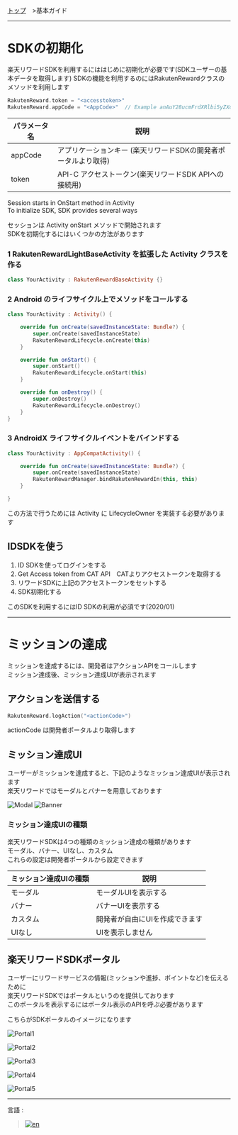 [トップ](../README.md#top)　>基本ガイド

---
# SDKの初期化
楽天リワードSDKを利用するにははじめに初期化が必要です(SDKユーザーの基本データを取得します)
SDKの機能を利用するのにはRakutenRewardクラスのメソッドを利用します

```kotlin
RakutenReward.token = "<accesstoken>"
RakutenReward.appCode = "<AppCode>"  // Example anAuY28ucmFrdXRlbi5yZXdhcmQuYW5kcm9pZC1sRUdqNEhETS1pdXNZbWRLT2JVRGFLVV9fQ0ZLd2lacg==

```

| パラメータ名        | 説明           
| --- | --- 
| appCode | アプリケーションキー (楽天リワードSDKの開発者ポータルより取得) 
| token | API-C アクセストークン(楽天リワードSDK APIへの接続用) |

Session starts in OnStart method in Activity  
To initialize SDK, SDK provides several ways  

セッションは Activity onStart メソッドで開始されます  
SDKを初期化するにはいくつかの方法があります

### 1 RakutenRewardLightBaseActivity を拡張した Activity クラスを作る
```kotlin
class YourActivity : RakutenRewardBaseActivity {}
```

### 2 Android のライフサイクル上でメソッドをコールする
```kotlin
class YourActivity : Activity() {

    override fun onCreate(savedInstanceState: Bundle?) {
        super.onCreate(savedInstanceState)
        RakutenRewardLifecycle.onCreate(this)
    }

    override fun onStart() {
        super.onStart()
        RakutenRewardLifecycle.onStart(this)
    }

    override fun onDestroy() {
        super.onDestroy()
        RakutenRewardLifecycle.onDestroy()
    }
}
```


### 3 AndroidX ライフサイクルイベントをバインドする
```kotlin
class YourActivity : AppCompatActivity() {

    override fun onCreate(savedInstanceState: Bundle?) {
        super.onCreate(savedInstanceState)
        RakutenRewardManager.bindRakutenRewardIn(this, this)
    }

}
```

この方法で行うためには Activity に LifecycleOwner を実装する必要があります

## IDSDKを使う
1. ID SDKを使ってログインをする
2. Get Access token from CAT API　CATよりアクセストークンを取得する
3. リワードSDKに上記のアクセストークンをセットする
4. SDK初期化する

このSDKを利用するにはID SDKの利用が必須です(2020/01)

---
# ミッションの達成
ミッションを達成するには、開発者はアクションAPIをコールします  
ミッション達成後、ミッション達成UIが表示されます

## アクションを送信する
```kotlin
RakutenReward.logAction("<actionCode>")
```
actionCode は開発者ポータルより取得します

## ミッション達成UI
ユーザーがミッションを達成すると、下記のようなミッション達成UIが表示されます  
楽天リワードではモーダルとバナーを用意しております

![Modal](Modal.jpeg)     ![Banner](Banner.jpeg)

### ミッション達成UIの種類
楽天リワードSDKは4つの種類のミッション達成の種類があります  
モーダル、バナー、UIなし、カスタム  
これらの設定は開発者ポータルから設定できます

| ミッション達成UIの種類        | 説明
| --- | ---
| モーダル | モーダルUIを表示する
| バナー | バナーUIを表示する
| カスタム | 開発者が自由にUIを作成できます
| UIなし | UIを表示しません

## 楽天リワードSDKポータル
ユーザーにリワードサービスの情報(ミッションや進捗、ポイントなど)を伝えるために  
楽天リワードSDKではポータルというのを提供しております  
このポータルを表示するにはポータル表示のAPIを呼ぶ必要があります

こちらがSDKポータルのイメージになります

![Portal1](Portal1.png)

![Portal2](Portal2.png)

![Portal3](Portal3.png)

![Portal4](Portal4.png)

![Portal5](Portal5.png)

---
言語 :
> [![en](../../lang/en.png)](../../basic/README.md)
